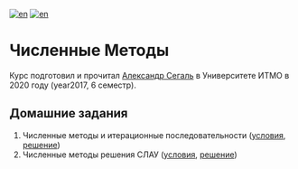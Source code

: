 [![en](https://img.shields.io/badge/lang-en-red.svg)](README.md) [![en](https://img.shields.io/badge/lang-ru-blue.svg)](README.ru.md)

# Численные Методы

Курс подготовил и прочитал [Александр Сегаль](https://ntv.ifmo.ru/en/person/3188/segal_aleksandr_solomonovich.htm) в Университете ИТМО в 2020 году (year2017, 6 семестр).

## Домашние задания

1. Численные методы и итерационные последовательности ([условия](hw01-iterational/tasks.pdf), [решение](hw01-iterational))
2. Численные методы решения СЛАУ ([условия](hw02-matrix/tasks.pdf), [решение](hw02-matrix))

